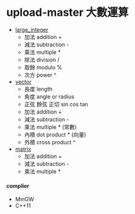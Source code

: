 # upload-master 大數運算

* <a href="https://github.com/clayshaw/upload-master/blob/master/math/big_int/README.md">large_integer</a>
    * 加法 addition +  
    * 減法 subtraction -  
    * 乘法 multiple *  
    * 除法 division /  
    * 取餘 modulo %  
    * 次方 power ^  
* <a href="https://github.com/clayshaw/upload-master/blob/master/math/vector/README.md">vector</a>  
    * 長度 length  
    * 角度 angle or radius  
    * 正弦 餘弦 正切 sin cos tan  
    * 加法 addition +  
    * 減法 subtraction -  
    * 乘法 multiple * (常數)  
    * 內積 dot product * (向量)  
    * 外積 cross product ^  
* <a href="https://github.com/clayshaw/upload-master/blob/master/math/matrix/README.md">matrix</a>
    * 加法 addition +  
    * 減法 subtraction -  
    * 乘法 multiple *  
    
    
#### complier  
   * MinGW
   * C++11
